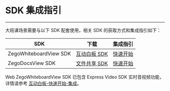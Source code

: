 # SDK 集成指引
---

大班课场景需要与以下 SDK 配套使用，相关 SDK 的获取方式和集成指引如下：

|SDK|下载|集成指引|
|-|-|-|
|ZegoWhiteboardView SDK|[互动白板 SDK](https://doc-zh.zego.im/zh/4423.html)|[快速开始](https://doc-zh.zego.im/zh/4320.html)|
|ZegoDocsView SDK|[文件共享 SDK](https://doc-zh.zego.im/zh/4424.html)|[快速开始](https://doc-zh.zego.im/zh/4339.html)|

<Note title="说明">


Web ZegoWhiteboardView SDK 已包含 Express Video SDK 实时音视频功能，详情请参考 [互动白板-快速开始-集成](https://doc-zh.zego.im/article/4320)。
</Note>

